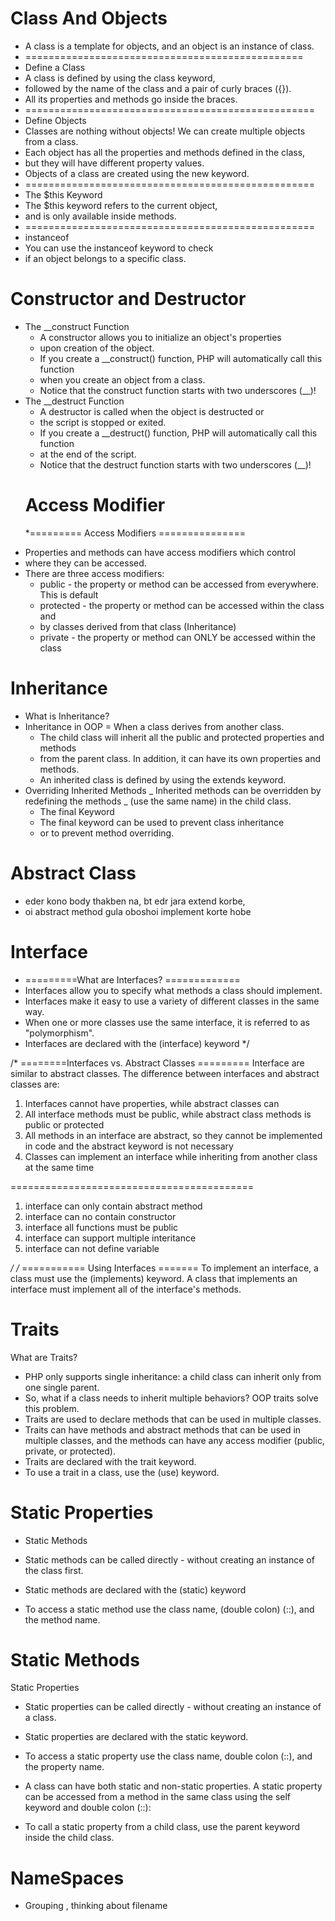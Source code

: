 # Class And Objects

- A class is a template for objects, and an object is an instance of class.
- ================================================
- Define a Class
- A class is defined by using the class keyword,
- followed by the name of the class and a pair of curly braces ({}).
- All its properties and methods go inside the braces.
- ==================================================
- Define Objects
- Classes are nothing without objects! We can create multiple objects from a class.
- Each object has all the properties and methods defined in the class,
- but they will have different property values.
- Objects of a class are created using the new keyword.
- ==================================================
- The $this Keyword
- The $this keyword refers to the current object,
- and is only available inside methods.
- ==================================================
- instanceof
- You can use the instanceof keyword to check
- if an object belongs to a specific class.

# Constructor and Destructor

- The \_\_construct Function
  - A constructor allows you to initialize an object's properties
  - upon creation of the object.
  - If you create a \_\_construct() function, PHP will automatically call this function
  - when you create an object from a class.
  - Notice that the construct function starts with two underscores (\_\_)!
- The \_\_destruct Function
  - A destructor is called when the object is destructed or
  - the script is stopped or exited.
  - If you create a \_\_destruct() function, PHP will automatically call this function
  - at the end of the script.
  - Notice that the destruct function starts with two underscores (\_\_)!
  # Access Modifier
  \*========= Access Modifiers ===============

* Properties and methods can have access modifiers which control
* where they can be accessed.
* There are three access modifiers:
  - public - the property or method can be accessed from everywhere. This is default
  - protected - the property or method can be accessed within the class and
  - by classes derived from that class (Inheritance)
  - private - the property or method can ONLY be accessed within the class

# Inheritance

- What is Inheritance?
- Inheritance in OOP = When a class derives from another class.
  - The child class will inherit all the public and protected properties and methods
  - from the parent class. In addition, it can have its own properties and methods.
  - An inherited class is defined by using the extends keyword.
- Overriding Inherited Methods
  _ Inherited methods can be overridden by redefining the methods
  _ (use the same name) in the child class.
  - The final Keyword
  - The final keyword can be used to prevent class inheritance
  - or to prevent method overriding.

# Abstract Class

- eder kono body thakben na, bt edr jara extend korbe,
- oi abstract method gula oboshoi implement korte hobe

# Interface

- =========What are Interfaces? =============
- Interfaces allow you to specify what methods a class should implement.
- Interfaces make it easy to use a variety of different classes in the same way.
- When one or more classes use the same interface, it is referred to as "polymorphism".
- Interfaces are declared with the (interface) keyword
  \*/

/\*
========Interfaces vs. Abstract Classes =========
Interface are similar to abstract classes.
The difference between interfaces and abstract classes are:

1. Interfaces cannot have properties, while abstract classes can
2. All interface methods must be public,
   while abstract class methods is public or protected
3. All methods in an interface are abstract,
   so they cannot be implemented in code and the abstract keyword is not necessary
4. Classes can implement an interface while inheriting from
   another class at the same time

==========================================

1. interface can only contain abstract method
2. interface can no contain constructor
3. interface all functions must be public
4. interface can support multiple interitance
5. interface can not define variable

_/
/_
=========== Using Interfaces =======
To implement an interface, a class must use the (implements) keyword.
A class that implements an interface must implement all of the interface's methods.

# Traits

What are Traits?

- PHP only supports single inheritance: a child class can inherit
  only from one single parent.
- So, what if a class needs to inherit multiple behaviors? OOP traits solve this problem.
- Traits are used to declare methods that can be used in multiple classes.
- Traits can have methods and abstract methods that can be used in multiple classes,
  and the methods can have any access modifier (public, private, or protected).
- Traits are declared with the trait keyword.
- To use a trait in a class, use the (use) keyword.

# Static Properties

- Static Methods
- Static methods can be called directly - without creating an instance of the class first.

- Static methods are declared with the (static) keyword
- To access a static method use the class name, (double colon) (::), and the method name.

# Static Methods

Static Properties

- Static properties can be called directly - without creating an instance of a class.

- Static properties are declared with the static keyword.
- To access a static property use the class name, double colon (::), and the property name.
- A class can have both static and non-static properties. A static property can be accessed from a method in the same class using the self keyword and double colon (::):
- To call a static property from a child class, use the parent keyword inside the child class.

# NameSpaces

- Grouping , thinking about filename

